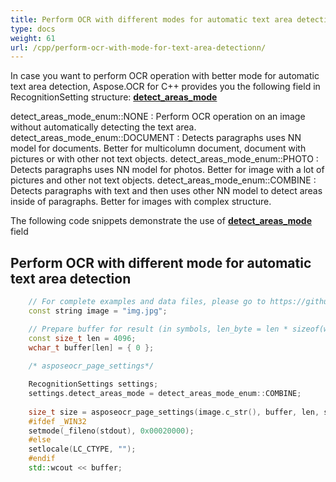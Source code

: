 ```yaml
---
title: Perform OCR with different modes for automatic text area detection
type: docs
weight: 61
url: /cpp/perform-ocr-with-mode-for-text-area-detectionn/
---
```



In case you want to perform OCR operation with better mode for automatic text area detection, Aspose.OCR for C++ provides you the following field in 
RecognitionSetting structure: [**detect_areas_mode**](https://reference.aspose.com/ocr/cpp/struct/recognition_settings#a23c6ab81de6f8ef6a4e7e84abc79cddd )

detect_areas_mode_enum::NONE : Perform OCR operation on an image without automatically detecting the text area.
detect_areas_mode_enum::DOCUMENT : Detects paragraphs uses NN model for documents. Better for multicolumn document, document with pictures or with other not text objects.
detect_areas_mode_enum::PHOTO : Detects paragraphs uses NN model for photos. Better for image with a lot of pictures and other not text objects.
detect_areas_mode_enum::COMBINE : Detects paragraphs with text and then uses other NN model to detect areas inside of paragraphs. Better for images with complex structure.


The following code snippets demonstrate the use of [**detect_areas_mode**](https://reference.aspose.com/ocr/cpp/struct/recognition_settings#a23c6ab81de6f8ef6a4e7e84abc79cddd ) field

## **Perform OCR with different mode for automatic text area detection**

```cpp
	// For complete examples and data files, please go to https://github.com/aspose-ocr/Aspose.OCR-for-C
	const string image = "img.jpg";

	// Prepare buffer for result (in symbols, len_byte = len * sizeof(wchar_t))
	const size_t len = 4096; 
	wchar_t buffer[len] = { 0 };
 
	/* asposeocr_page_settings*/

	RecognitionSettings settings;
    settings.detect_areas_mode = detect_areas_mode_enum::COMBINE;
	
    size_t size = asposeocr_page_settings(image.c_str(), buffer, len, settings);
	#ifdef _WIN32
    setmode(_fileno(stdout), 0x00020000);
	#else
    setlocale(LC_CTYPE, "");
	#endif
    std::wcout << buffer;
```